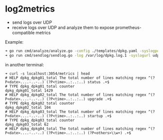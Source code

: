 # log2metrics

- send logs over UDP
- receive logs over UDP and analyze them to expose prometheus-compatible metrics

Example:

```sh
➜ go run cmd/analyze/analyze.go -config ./templates/dpkg.yaml -syslogport 8888 # to listen to logs and expose prometheus' metrics
➜ go run cmd/sendlog/sendlog.go -log /var/log/dpkg.log.1 -syslogurl udp://localhost:8888 # to send logs
```

in another terminal:

```
➜ curl -s localhost:3054/metrics | head
# HELP dpkg_dpkg01_total The total number of lines matching regex ^(?P<date>....-..-..) (?P<time>..:..:..) status .+$
# TYPE dpkg_dpkg01_total counter
dpkg_dpkg01_total 1429
# HELP dpkg_dpkg02_total The total number of lines matching regex ^(?P<date>....-..-..) (?P<time>..:..:..) upgrade .+$
# TYPE dpkg_dpkg02_total counter
dpkg_dpkg02_total 104
# HELP dpkg_dpkg03_total The total number of lines matching regex ^(?P<date>....-..-..) (?P<time>..:..:..) startup .+$
# TYPE dpkg_dpkg03_total counter
dpkg_dpkg03_total 62
# HELP dpkg_dpkg04_total The total number of lines matching regex ^(?P<date>....-..-..) (?P<time>..:..:..) (?P<others>\\w+) .+$
```
